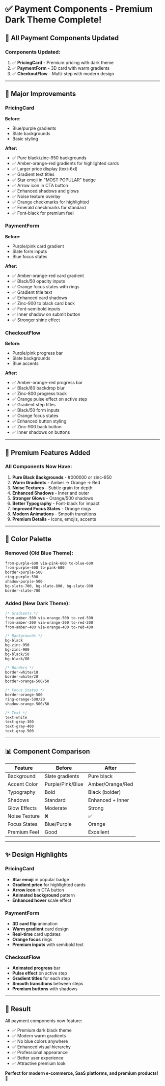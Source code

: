 # ✅ Payment Components - Premium Dark Theme Complete!

## 🎨 All Payment Components Updated

### Components Updated:
1. ✅ **PricingCard** - Premium pricing with dark theme
2. ✅ **PaymentForm** - 3D card with warm gradients
3. ✅ **CheckoutFlow** - Multi-step with modern design

---

## 🎯 Major Improvements

### PricingCard
**Before:**
- Blue/purple gradients
- Slate backgrounds
- Basic styling

**After:**
- ✅ Pure black/zinc-950 backgrounds
- ✅ Amber-orange-red gradients for highlighted cards
- ✅ Larger price display (text-6xl)
- ✅ Gradient text titles
- ✅ Star emoji in "MOST POPULAR" badge
- ✅ Arrow icon in CTA button
- ✅ Enhanced shadows and glows
- ✅ Noise texture overlay
- ✅ Orange checkmarks for highlighted
- ✅ Emerald checkmarks for standard
- ✅ Font-black for premium feel

### PaymentForm
**Before:**
- Purple/pink card gradient
- Slate form inputs
- Blue focus states

**After:**
- ✅ Amber-orange-red card gradient
- ✅ Black/50 opacity inputs
- ✅ Orange focus states with rings
- ✅ Gradient title text
- ✅ Enhanced card shadows
- ✅ Zinc-900 to black card back
- ✅ Font-semibold inputs
- ✅ Inner shadow on submit button
- ✅ Stronger shine effect

### CheckoutFlow
**Before:**
- Purple/pink progress bar
- Slate backgrounds
- Blue accents

**After:**
- ✅ Amber-orange-red progress bar
- ✅ Black/80 backdrop blur
- ✅ Zinc-800 progress track
- ✅ Orange pulse effect on active step
- ✅ Gradient step titles
- ✅ Black/50 form inputs
- ✅ Orange focus states
- ✅ Enhanced button styling
- ✅ Zinc-900 back button
- ✅ Inner shadows on buttons

---

## 🌟 Premium Features Added

### All Components Now Have:
1. **Pure Black Backgrounds** - #000000 or zinc-950
2. **Warm Gradients** - Amber → Orange → Red
3. **Noise Textures** - Subtle grain for depth
4. **Enhanced Shadows** - Inner and outer
5. **Stronger Glows** - Orange/500 shadows
6. **Better Typography** - Font-black for impact
7. **Improved Focus States** - Orange rings
8. **Modern Animations** - Smooth transitions
9. **Premium Details** - Icons, emojis, accents

---

## 🎨 Color Palette

### Removed (Old Blue Theme):
```css
from-purple-600 via-pink-600 to-blue-600
from-purple-600 to-pink-600
border-purple-500
ring-purple-500
shadow-purple-500
bg-slate-700, bg-slate-800, bg-slate-900
border-slate-700
```

### Added (New Dark Theme):
```css
/* Gradients */
from-amber-500 via-orange-500 to-red-500
from-amber-200 via-orange-200 to-red-200
from-amber-400 via-orange-400 to-red-400

/* Backgrounds */
bg-black
bg-zinc-950
bg-zinc-900
bg-black/50
bg-black/80

/* Borders */
border-white/10
border-white/20
border-orange-500/50

/* Focus States */
border-orange-500
ring-orange-500/20
shadow-orange-500/50

/* Text */
text-white
text-gray-300
text-gray-400
text-gray-500
```

---

## 📊 Component Comparison

| Feature | Before | After |
|---------|--------|-------|
| Background | Slate gradients | Pure black |
| Accent Color | Purple/Pink/Blue | Amber/Orange/Red |
| Typography | Bold | Black (bolder) |
| Shadows | Standard | Enhanced + Inner |
| Glow Effects | Moderate | Strong |
| Noise Texture | ❌ | ✅ |
| Focus States | Blue/Purple | Orange |
| Premium Feel | Good | Excellent |

---

## ✨ Design Highlights

### PricingCard
- **Star emoji** in popular badge
- **Gradient price** for highlighted cards
- **Arrow icon** in CTA button
- **Animated background** pattern
- **Enhanced hover** scale effect

### PaymentForm
- **3D card flip** animation
- **Warm gradient** card design
- **Real-time** card updates
- **Orange focus** rings
- **Premium inputs** with semibold text

### CheckoutFlow
- **Animated progress** bar
- **Pulse effect** on active step
- **Gradient titles** for each step
- **Smooth transitions** between steps
- **Premium buttons** with shadows

---

## 🚀 Result

All payment components now feature:
- ✅ Premium dark black theme
- ✅ Modern warm gradients
- ✅ No blue colors anywhere
- ✅ Enhanced visual hierarchy
- ✅ Professional appearance
- ✅ Better user experience
- ✅ Attractive premium look

**Perfect for modern e-commerce, SaaS platforms, and premium products!** 💎
